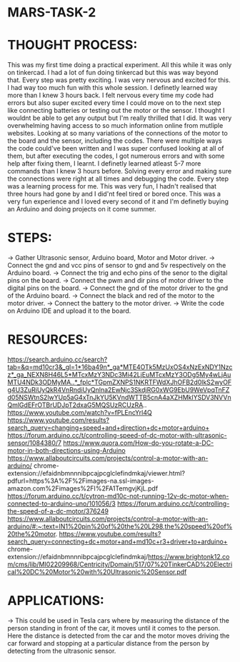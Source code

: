 # MARS-TASK-2
# THOUGHT PROCESS:
This was my first time doing a practical experiment. All this while it was only on tinkercad. I had a lot of fun doing tinkercad but this was way beyond that. Every step was pretty exciting.
I was very nervous and excited for this. I had way too much fun with this whole session. I definetly learned way more than I knew 3 hours back. I felt nervous every time my code had errors
but also super excited every time I could move on to the next step like connecting batteries or testing out the motor or the sensor. I thought I wouldnt be able to get any output but I'm 
really thrilled that I did. It was very overwhelming having access to so much information online from mutliple websites. Looking at so many variations of the connections of the motor to 
the board and the sensor, including the codes. There were multiple ways the code could've been written and I was super confused looking at all of them, but after executing the codes, I got
numerous errors and with some help after fixing them, I learnt. I definetly learned atleast 5-7 more commands than I knew 3 hours before. Solving every error and making sure the 
connections were right at all times and debugging the code. Every step was a learning process for me. This was very fun, I hadn't realised that three hours had gone by and I did'nt feel 
tired or bored once. This was a very fun experience and I loved every second of it and I'm definetly buying an Arduino and doing projects on it come summer.
# STEPS:
-> Gather Ultrasonic sensor, Arduino board, Motor and Motor driver.
-> Connect the gnd and vcc pins of sensor to gnd and 5v respectively on the Arduino board.
-> Connect the trig and echo pins of the senor to the digital pins on the board.
-> Connect the pwm and dir pins of motor driver to the digital pins on the board.
-> Connect the gnd of the motor driver to the gnd of the Arduino board.
-> Connect the black and red of the motor to the motor driver.
-> Connect the battery to the motor driver.
-> Write the code on Arduino IDE and upload it to the board.

# RESOURCES:
https://search.arduino.cc/search?tab=&q=md10cr3&_gl=1*16ba49n*_ga*MTE4OTk5MzUxOS4xNzExNDY1Nzcz*_ga_NEXN8H46L5*MTcxMzY3NDc3Mi42LjEuMTcxMzY3ODg5My4wLjAuMTU4NDk3ODMyMA..*_fplc*TGpmZXNPS1NKRTFWdXJhOFB2d0lkS2wyOFg4U3ZuRiUyQkR4VnRndiUyQnlna2EwNjc3SkdjRG0xWG9EbU9WeVpqTnFZd05NSWtnS2lwYUp5aG4xTnJkYU5KVndWTTB5cnA4aXZHMklYSDV3NVVnQmlGdEFrOTBrUDJpT2dxaG5MQSUzRCUzRA..
https://www.youtube.com/watch?v=fPLEncYrl4Q
https://www.youtube.com/results?search_query=changing+speed+and+direction+dc+motor+arduino+
https://forum.arduino.cc/t/controlling-speed-of-dc-motor-with-ultrasonic-sensor/1084380/7
https://www.quora.com/How-do-you-rotate-a-DC-motor-in-both-directions-using-Arduino
https://www.allaboutcircuits.com/projects/control-a-motor-with-an-arduino/
chrome-extension://efaidnbmnnnibpcajpcglclefindmkaj/viewer.html?pdfurl=https%3A%2F%2Fimages-na.ssl-images-amazon.com%2Fimages%2FI%2FA1TemgvjKjL.pdf
https://forum.arduino.cc/t/cytron-md10c-not-running-12v-dc-motor-when-connected-to-arduino-uno/101056/3
https://forum.arduino.cc/t/controlling-the-speed-of-a-dc-motor/376249
https://www.allaboutcircuits.com/projects/control-a-motor-with-an-arduino/#:~:text=IN1%20pin%20of%20the%20L298,the%20speed%20of%20the%20motor.
https://www.youtube.com/results?search_query=connecting+dc+motor+and+md10c+r3+driver+to+arduino+
chrome-extension://efaidnbmnnnibpcajpcglclefindmkaj/https://www.brightonk12.com/cms/lib/MI02209968/Centricity/Domain/517/07%20TinkerCAD%20Electrical%20DC%20Motor%20with%20Ultrasonic%20Sensor.pdf
# APPLICATIONS:
-> This could be used in Tesla cars where by measuring the distance of the person standing in front of the car, it moves until it comes to the person.
Here the distance is detected from the car and the motor moves driving the car forward and stopping at a particular distance from the person by detecting from the ultrasonic sensor.
